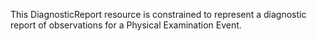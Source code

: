 This DiagnosticReport resource is constrained to represent a diagnostic report of observations for a Physical Examination Event.
